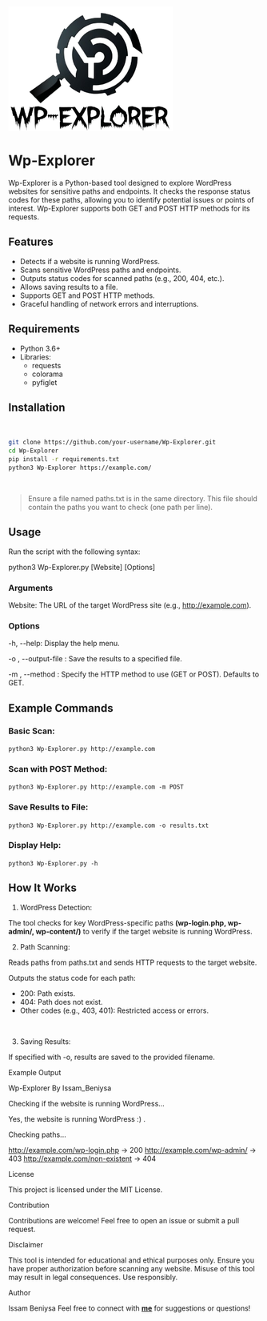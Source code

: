 ![Wp-Explorer-logo](/assets/logo.png)
# Wp-Explorer

<p>
  Wp-Explorer is a Python-based tool designed to explore WordPress websites for sensitive paths and endpoints. It checks the response status codes for
  these paths, allowing you to identify potential issues or points of interest. Wp-Explorer supports both GET and POST HTTP methods for its requests.
</p>

## Features

- Detects if a website is running WordPress.
- Scans sensitive WordPress paths and endpoints.
- Outputs status codes for scanned paths (e.g., 200, 404, etc.).
- Allows saving results to a file.
- Supports GET and POST HTTP methods.
- Graceful handling of network errors and interruptions.



## Requirements

- Python 3.6+
- Libraries:
  - requests
  - colorama
  - pyfiglet



## Installation

<br>

```bash
git clone https://github.com/your-username/Wp-Explorer.git
cd Wp-Explorer
pip install -r requirements.txt
python3 Wp-Explorer https://example.com/
```

<br>

> Ensure a file named paths.txt is in the same directory. This file should contain the paths you want to check (one path per line).


 

## Usage

Run the script with the following syntax:

python3 Wp-Explorer.py [Website] [Options]

### Arguments

Website: The URL of the target WordPress site (e.g., http://example.com).


### Options

-h, --help: Display the help menu.

-o <filename>, --output-file <filename>: Save the results to a specified file.

-m <method>, --method <method>: Specify the HTTP method to use (GET or POST). Defaults to GET.


## Example Commands

### Basic Scan:

`python3 Wp-Explorer.py http://example.com`

### Scan with POST Method:

`python3 Wp-Explorer.py http://example.com -m POST`

### Save Results to File:

`python3 Wp-Explorer.py http://example.com -o results.txt`

### Display Help:

`python3 Wp-Explorer.py -h`



 

## How It Works

1. WordPress Detection:

The tool checks for key WordPress-specific paths **(wp-login.php, wp-admin/, wp-content/)** to verify if the target website is running WordPress.



2. Path Scanning:

Reads paths from paths.txt and sends HTTP requests to the target website.

Outputs the status code for each path:

  - 200: Path exists.
  - 404: Path does not exist.
  - Other codes (e.g., 403, 401): Restricted access or errors.

<br>


3. Saving Results:

If specified with -o, results are saved to the provided filename.





 

Example Output

Wp-Explorer
By Issam_Beniysa

Checking if the website is running WordPress...

Yes, the website is running WordPress :) .

Checking paths...

http://example.com/wp-login.php -> 200
http://example.com/wp-admin/ -> 403
http://example.com/non-existent -> 404


 

License

This project is licensed under the MIT License.


 

Contribution

Contributions are welcome! Feel free to open an issue or submit a pull request.


 

Disclaimer

This tool is intended for educational and ethical purposes only. Ensure you have proper authorization before scanning any website. Misuse of this tool may result in legal consequences. Use responsibly.


 

Author

Issam Beniysa
Feel free to connect with **[me](https://issambeniysa.site)** for suggestions or questions!
